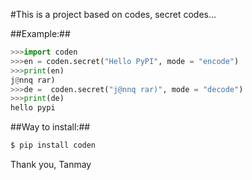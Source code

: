 #This is a project based on codes, secret codes...


##Example:##

```python
>>>import coden
>>>en = coden.secret("Hello PyPI", mode = "encode")
>>>print(en)
j@nnq rar)
>>>de =  coden.secret("j@nnq rar)", mode = "decode")
>>>print(de)
hello pypi

```

##Way to install:##

```bash
$ pip install coden
```

Thank you,
Tanmay
